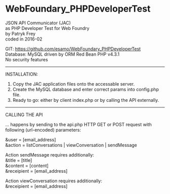 # WebFoundary_PHPDeveloperTest

JSON API Communicator (JAC)  
as PHP Developer Test for Web Foundry  
by Patryk Frey  
coded in 2016-02  

GIT: https://github.com/esamo/WebFoundary_PHPDeveloperTest  
Database: MySQL driven by ORM Red Bean PHP v4.3.1  
No security features  

---

INSTALLATION:

1. Copy the JAC application files onto the accessable server.  
2. Create the MySQL database and enter correct params into config.php file.  
3. Ready to go: either by client index.php or by calling the API externally.  

---

CALLING THE API

... happens by sending to the api.php HTTP GET or POST request with following (url-encoded) parameters:

&user = [email_address]  
&action = listConversations | viewConversation | sendMessage  
  
Action sendMessage requires additionally:  
&title = [title]  
&content = [content]  
&receipient = [email_address]  

Action viewConversation requires additionally:  
&receipient = [email_address]  
